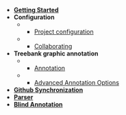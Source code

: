 * [**Getting Started**](home.md)
* **Configuration**
    * * [Project configuration](projectConfig.md)
    * * [Collaborating](collaborating.md)
* **Treebank graphic annotation**
    * * [Annotation](annotation.md)
    * * [Advanced Annotation Options](advancedAnnotation.md)
* [**Github Synchronization**](githubSync.md)
* [**Parser**](parser.md)
* [**Blind Annotation**](blindAnnotation.md)



    
